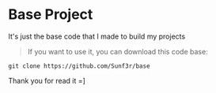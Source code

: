 # Base Project

It's just the base code that I made to build my projects

> If you want to use it, you can download this code base:

```
git clone https://github.com/Sunf3r/base
```

Thank you for read it =]
